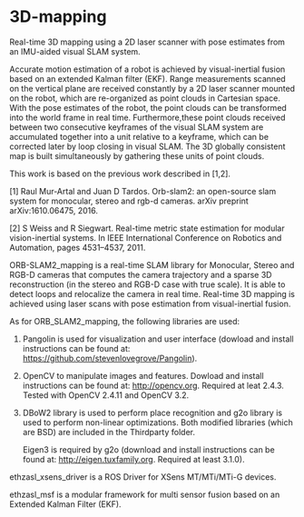 # 3D-mapping

Real-time 3D mapping using a 2D laser scanner with pose estimates from an IMU-aided visual SLAM system. 

Accurate motion estimation of a robot is achieved by visual-inertial fusion based on an extended Kalman filter (EKF). Range measurements scanned on the vertical plane are received constantly by a 2D laser scanner mounted on the robot, which are re-organized as point clouds in Cartesian space. With the pose estimates of the robot, the point clouds can be transformed into the world frame in real time. Furthermore,these point clouds received between two consecutive keyframes of the visual SLAM system are accumulated together into a unit relative to a keyframe, which can be corrected later by loop closing in visual SLAM. The 3D globally consistent map is built simultaneously by gathering these units of point clouds.

This work is based on the previous work described in [1,2].

[1] Raul Mur-Artal and Juan D Tardos. Orb-slam2: an open-source slam system for monocular, stereo and rgb-d cameras. arXiv preprint arXiv:1610.06475, 2016.

[2] S Weiss and R Siegwart. Real-time metric state estimation for modular vision-inertial systems. In IEEE International Conference on Robotics and Automation, pages 4531–4537, 2011.

ORB-SLAM2_mapping is a real-time SLAM library for Monocular, Stereo and RGB-D cameras that computes the camera trajectory and a sparse 3D reconstruction (in the stereo and RGB-D case with true scale). It is able to detect loops and relocalize the camera in real time. Real-time 3D mapping is achieved using laser scans with pose estimation from visual-inertial fusion.

As for ORB_SLAM2_mapping, the following libraries are used:

 1. Pangolin is used for visualization and user interface (dowload and install instructions can be found at: https://github.com/stevenlovegrove/Pangolin).
 2. OpenCV to manipulate images and features. Dowload and install instructions can be found at: http://opencv.org. Required at leat 2.4.3. Tested with OpenCV 2.4.11 and OpenCV 3.2.
 3. DBoW2 library is used to perform place recognition and g2o library is used to perform non-linear optimizations. Both modified libraries (which are BSD) are included in the Thirdparty folder. 
    
    Eigen3 is required by g2o (download and install instructions can be found at: http://eigen.tuxfamily.org. Required at least 3.1.0).

ethzasl_xsens_driver is a ROS Driver for XSens MT/MTi/MTi-G devices.

ethzasl_msf is a modular framework for multi sensor fusion based on an Extended Kalman Filter (EKF).
